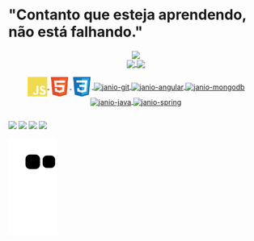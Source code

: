
# "Contanto que esteja aprendendo, não está falhando."

<div align="center">
    <img height="350em" align="center" src="https://user-images.githubusercontent.com/95763551/215898432-2efcba36-e617-40e2-9730-dcf389eb143c.gif"/> 
</div>
 
<div align="center">
  <a href="https://github.com/jan1ooo">
  <img height="180em" align="center" src="https://github-readme-streak-stats.herokuapp.com/?user=jan1ooo&theme=tokyonight&hide_border=true"/>
  <img height="180em" align="center" src="https://github-readme-stats.vercel.app/api/top-langs/?username=jan1ooo&layout=compact&langs_count=7&theme=tokyonight&hide_border=true"/>  
</div>
  
<div align="center" style="display: inline_block"><br>
  <img align="center" alt="janio-Js" height="40" width="40" src="https://raw.githubusercontent.com/devicons/devicon/master/icons/javascript/javascript-plain.svg">
  <img align="center" alt="janio-HTML" height="40" width="40" src="https://raw.githubusercontent.com/devicons/devicon/master/icons/html5/html5-original.svg">
  <img align="center" alt="jani-CSS" height="40" width="40" src="https://raw.githubusercontent.com/devicons/devicon/master/icons/css3/css3-original.svg">
  <img align="center" alt="janio-git" height="40" width="40" src="https://cdn.jsdelivr.net/gh/devicons/devicon/icons/git/git-original.svg" />
  <img align="center" alt="janio-angular" height="40" width="40" src="https://cdn.jsdelivr.net/gh/devicons/devicon/icons/angularjs/angularjs-original.svg" />
  <img align="center" alt="janio-mongodb" height="40" width="40" src="https://cdn.jsdelivr.net/gh/devicons/devicon/icons/mongodb/mongodb-original.svg" />
  <img align="center" alt="janio-java" height="40" width="40" src="https://cdn.jsdelivr.net/gh/devicons/devicon/icons/java/java-original.svg" />
  <img align="center" alt="janio-spring" height="40" width="40" src="https://cdn.jsdelivr.net/gh/devicons/devicon/icons/spring/spring-original.svg" />         
</div>


  
  ##
 <div> 
  <a href="https://instagram.com/jan1ooo" target="_blank"><img src="https://img.shields.io/badge/-Instagram-%23E4405F?style=for-the-badge&logo=instagram&logoColor=white" target="_blank"></a>
 	<a href="https://www.twitch.tv/jayef7" target="_blank"><img src="https://img.shields.io/badge/Twitch-9146FF?style=for-the-badge&logo=twitch&logoColor=white" target="_blank"></a>
  <a href = "mailto:filhojanio67@gmail.com"><img src="https://img.shields.io/badge/-Gmail-%23333?style=for-the-badge&logo=gmail&logoColor=white" target="_blank"></a>
  <a href="https://www.linkedin.com/in/jan1ooo/"  target="_blank"><img src="https://img.shields.io/badge/-LinkedIn-%230077B5?style=for-the-badge&logo=linkedin&logoColor=white" target="_blank"></a> 
   
   
              
 
  ![Snake animation](https://github.com/jan1ooo/jan1ooo/blob/output/github-contribution-grid-snake.svg) 
</div>
